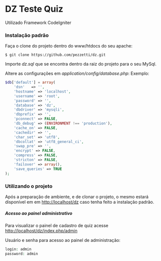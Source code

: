 # DZ Teste Quiz #


Utilizado Framework CodeIgniter

### Instalação padrão
Faça o clone do projeto dentro do www/htdocs do seu apache:
``` ssh
$ git clone https://github.com/pezzetti/dz.git 
```
Importe *dz.sql* que se encontra dentro da raiz do projeto para o seu MySql.

Altere as configurações em *application/config/database.php*:
Exemplo:
``` php
$db['default'] = array(
	'dsn'	=> '',
	'hostname' => 'localhost',
	'username' => 'root',
	'password' => '',
	'database' => 'dz',
	'dbdriver' => 'mysqli',
	'dbprefix' => '',
	'pconnect' => FALSE,
	'db_debug' => (ENVIRONMENT !== 'production'),
	'cache_on' => FALSE,
	'cachedir' => '',
	'char_set' => 'utf8',
	'dbcollat' => 'utf8_general_ci',
	'swap_pre' => '',
	'encrypt' => FALSE,
	'compress' => FALSE,
	'stricton' => FALSE,
	'failover' => array(),
	'save_queries' => TRUE
);
```
### Utilizando o projeto
Após a preparação de ambiente, e de clonar o projeto, o mesmo estará disponível em  em [http://localhost/dz](http://localhost/dz) caso tenha feito a instalação padrão.

##### Acesso ao painel administrativo
Para visualizar o painel de cadastro de quiz acesse [http://localhost/dz/index.php/admin](http://localhost/dz/index.php/admin)

Usuário e senha para acesso ao painel de administração:
``` php
login: admin
password: admin
```



